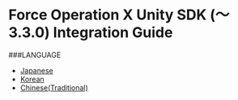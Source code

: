 # Force Operation X Unity SDK (〜 3.3.0) Integration Guide

###LANGUAGE
* [Japanese](./lang/ja/README.md)
* [Korean](./lang/ko/README.md)
* [Chinese(Traditional)](./lang/zh-tw/README.md)
